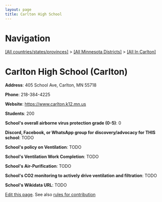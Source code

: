 ```yaml
---
layout: page
title: Carlton High School
---
```

# Navigation

[[All countries/states/provinces]](../../..) > [[All Minnesota Districts]](../..) > [[All In Carlton]](..)

# Carlton High School (Carlton)

**Address**: 405 School Ave, Carlton, MN 55718

**Phone**: 218-384-4225

**Website**: <https://www.carlton.k12.mn.us>

**Students**: 200

**School's overall airborne virus protection grade (0-5)**: 0

**Discord, Facebook, or WhatsApp group for discovery/advocacy for THIS school**: TODO

**School's policy on Ventilation**: TODO

**School's Ventilation Work Completion**: TODO

**School's Air-Purification**: TODO

**School's CO2 monitoring to actively drive ventilation and filtration**: TODO

**School's Wikidata URL**: TODO


[Edit this page](https://github.com/ventilate-schools/MN/edit/main/./Carlton/Carlton_High_School.md). See also [rules for contribution](../../../contribution-rules/)